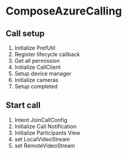 # ComposeAzureCalling

## Call setup
1. Initialize PrefUtil
2. Register lifecycle callback
3. Get all permission
4. Initialize CallClient
5. Setup device manager
6. Initialize cameras
7. Setup completed

## Start call
1. Intent JoinCallConfig
2. Initialize Call Notification
3. Initialize Participants View
4. set LocalVideoStream
5. set RemoteVideoStream
